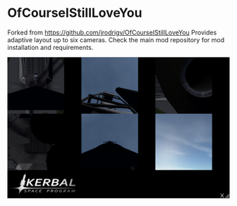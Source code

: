 # OfCourseIStillLoveYou

Forked from https://github.com/jrodrigv/OfCourseIStillLoveYou
Provides adaptive layout up to six cameras. Check the main mod repository for mod installation and requirements.

<img src="https://raw.githubusercontent.com/VassilyDev/OfCourseIStillLoveYou/main/screenshot.PNG" alt="Screenshot"/>
